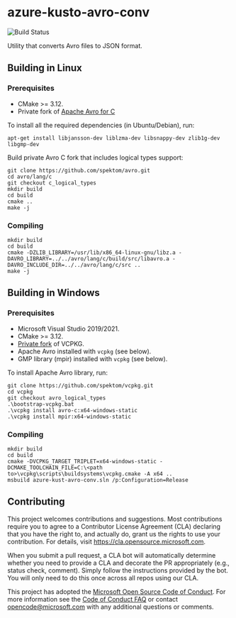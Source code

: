 azure-kusto-avro-conv
=====================

![Build Status](https://github.com/Azure/azure-kusto-avro-conv/workflows/build/badge.svg)

Utility that converts Avro files to JSON format.


## Building in Linux

### Prerequisites

 * CMake >= 3.12.
 * Private fork of [Apache Avro for C](https://avro.apache.org/docs/current/api/c/index.html)

To install all the required dependencies (in Ubuntu/Debian), run:

    apt-get install libjansson-dev liblzma-dev libsnappy-dev zlib1g-dev libgmp-dev

Build private Avro C fork that includes logical types support:

    git clone https://github.com/spektom/avro.git
    cd avro/lang/c
    git checkout c_logical_types
    mkdir build
    cd build
    cmake ..
    make -j

### Compiling

    mkdir build
    cd build
    cmake -DZLIB_LIBRARY=/usr/lib/x86_64-linux-gnu/libz.a -DAVRO_LIBRARY=../../avro/lang/c/build/src/libavro.a -DAVRO_INCLUDE_DIR=../../avro/lang/c/src ..
    make -j

## Building in Windows

### Prerequisites

 * Microsoft Visual Studio 2019/2021.
 * CMake >= 3.12.
 * [Private fork](https://github.com/spektom/vcpkg/tree/avro_logical_types) of VCPKG.
 * Apache Avro installed with `vcpkg` (see below).
 * GMP library (mpir) installed with `vcpkg` (see below).

To install Apache Avro library, run:

    git clone https://github.com/spektom/vcpkg.git
    cd vcpkg
    git checkout avro_logical_types
    .\bootstrap-vcpkg.bat
    .\vcpkg install avro-c:x64-windows-static
    .\vcpkg install mpir:x64-windows-static

### Compiling

    mkdir build
    cd build
    cmake -DVCPKG_TARGET_TRIPLET=x64-windows-static -DCMAKE_TOOLCHAIN_FILE=C:\<path to>\vcpkg\scripts\buildsystems\vcpkg.cmake -A x64 ..
    msbuild azure-kust-avro-conv.sln /p:Configuration=Release

## Contributing

This project welcomes contributions and suggestions.  Most contributions require you to agree to a
Contributor License Agreement (CLA) declaring that you have the right to, and actually do, grant us
the rights to use your contribution. For details, visit https://cla.opensource.microsoft.com.

When you submit a pull request, a CLA bot will automatically determine whether you need to provide
a CLA and decorate the PR appropriately (e.g., status check, comment). Simply follow the instructions
provided by the bot. You will only need to do this once across all repos using our CLA.

This project has adopted the [Microsoft Open Source Code of Conduct](https://opensource.microsoft.com/codeofconduct/).
For more information see the [Code of Conduct FAQ](https://opensource.microsoft.com/codeofconduct/faq/) or
contact [opencode@microsoft.com](mailto:opencode@microsoft.com) with any additional questions or comments.
